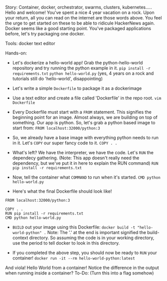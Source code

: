 Story:
Container, docker, orchestrator, swarms, clusters, kubernetes.....
Hello and welcome! You've spent a nice 4 year vacation on a rock. Upon your return, all you can read on the internet are those words above.
You feel the urge to get started on these to be able to ridicule HackerNews again. Docker seems like a good starting point. You've packaged applications before, let's try packaging one docker.

Tools:
docker
text editor

Hands-on:

- Let's dockerize a hello-world app! Grab the python-hello-world repository and try running the python example in it.
  `pip install -r requirements.txt`
  `python hello-world.py`
(yes, 4 years on a rock and tutorials still do 'hello-world', disappointing)

- Let's write a simple `Dockerfile` to package it as a dockerimage 

- Use a text editor and create a file called 'Dockerfile' in the repo root.
  `vim Dockerfile`

- Every Dockerfile must start with a `FROM` statement. This signifies the beginning point for an image. Almost always, we are building on top of something. Our app is python. So, let's grab a python based image to start from:
  `FROM localhost:32000/python:3`

- So, we already have a base image with everything python needs to run in it. Let's `COPY` our super fancy code to it.
  `COPY . .`

- What's left? We have the interpreter, we have the code. Let's `RUN` the dependecy gathering.
  (Note: This app doesn't really need the dependency, but we've put it in here to explain the RUN command)
  `RUN pip install -r requirements.txt`

- Now, tell the container what `COMMAND` to run when it's started.
  `CMD python hello-world.py`

- Here's what the final Dockerfile should look like!
```
FROM localhost:32000/python:3

COPY . .
RUN pip install -r requirements.txt
CMD python hello-world.py
```

- `BUILD` out your image using this Dockerfile:
  `docker build -t "hello-world-python" .`
  Note: The '.' at the end is important signified the build-context directory. So assuming the code is in your working directory, use the period to tell docker to look in this directory.

- If you completed the above step, you should now be ready to `RUN` your container!
  `docker run -it --rm hello-world-python:latest`

And viola! Hello World from a container!
Notice the difference in the output when running inside a container? 
To-Do:
(Turn this into a flag somehow)

